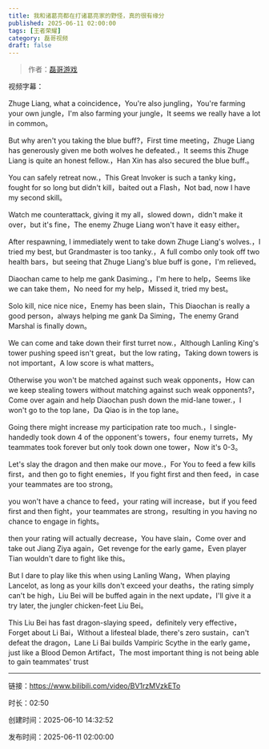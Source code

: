 ```yaml
---
title: 我和诸葛亮都在打诸葛亮家的野怪，真的很有缘分
published: 2025-06-11 02:00:00
tags: [王者荣耀]
category: 磊哥视频
draft: false
---
```



> 作者：[磊哥游戏](https://space.bilibili.com/268941858?spm_id_from=333.788.upinfo.head.click)

视频字幕：

Zhuge Liang, what a coincidence，You're also jungling，You're farming your own jungle，I'm also farming your jungle，It seems we really have a lot in common。

But why aren't you taking the blue buff?，First time meeting，Zhuge Liang has generously given me both wolves he defeated.，It seems this Zhuge Liang is quite an honest fellow.，Han Xin has also secured the blue buff.。

You can safely retreat now.，This Great Invoker is such a tanky king，fought for so long but didn't kill，baited out a Flash，Not bad, now I have my second skill。

Watch me counterattack, giving it my all，slowed down，didn't make it over，but it's fine，The enemy Zhuge Liang won't have it easy either。

After respawning, I immediately went to take down Zhuge Liang's wolves.，I tried my best, but Grandmaster is too tanky.，A full combo only took off two health bars，but seeing that Zhuge Liang's blue buff is gone，I'm relieved。

Diaochan came to help me gank Dasiming.，I'm here to help，Seems like we can take them，No need for my help，Missed it, tried my best。

Solo kill, nice nice nice，Enemy has been slain，This Diaochan is really a good person，always helping me gank Da Siming，The enemy Grand Marshal is finally down。

We can come and take down their first turret now.，Although Lanling King's tower pushing speed isn't great，but the low rating，Taking down towers is not important，A low score is what matters。

Otherwise you won't be matched against such weak opponents，How can we keep stealing towers without matching against such weak opponents?，Come over again and help Diaochan push down the mid-lane tower.，I won't go to the top lane，Da Qiao is in the top lane。

Going there might increase my participation rate too much.，I single-handedly took down 4 of the opponent's towers，four enemy turrets，My teammates took forever but only took down one tower，Now it's 0-3。

Let's slay the dragon and then make our move.，For You to feed a few kills first，and then go to fight enemies，If you fight first and then feed，in case your teammates are too strong。

you won't have a chance to feed，your rating will increase，but if you feed first and then fight，your teammates are strong，resulting in you having no chance to engage in fights。

then your rating will actually decrease，You have slain，Come over and take out Jiang Ziya again，Get revenge for the early game，Even player Tian wouldn't dare to fight like this。

But I dare to play like this when using Lanling Wang，When playing Lancelot, as long as your kills don't exceed your deaths，the rating simply can't be high，Liu Bei will be buffed again in the next update，I'll give it a try later, the jungler chicken-feet Liu Bei。

This Liu Bei has fast dragon-slaying speed，definitely very effective，Forget about Li Bai，Without a lifesteal blade, there's zero sustain，can't defeat the dragon，Lane Li Bai builds Vampiric Scythe in the early game，just like a Blood Demon Artifact，The most important thing is not being able to gain teammates' trust

---

链接：https://www.bilibili.com/video/BV1rzMVzkETo

时长：02:50

创建时间：2025-06-10 14:32:52

发布时间：2025-06-11 02:00:00
